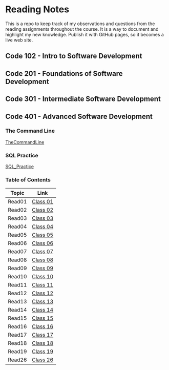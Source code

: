 # Reading Notes

This is a repo to keep track of my observations and questions from the reading assignments throughout the course.
It is a way to document and highlight my new knowledge. Publish it with GitHub pages, so it becomes a live web site.

## Code 102 - Intro to Software Development
## Code 201 - Foundations of Software Development
## Code 301 - Intermediate Software Development
## Code 401 - Advanced Software Development

### The Command Line

[TheCommandLine](Prep/TheCommandLine.md)

### SQL Practice

[SQL_Practice](Prep/SQL_Practice.md)



### Table of Contents

| Topic  | Link                                |
|--------|-------------------------------------|
| Read01 | [Class 01](./Class01/Class%2001.md) |
| Read02 | [Class 02](./Class02/Class02.md)    |
| Read03 | [Class 03](./Class03/Class03.md)    |
| Read04 | [Class 04](./Class04/Class04.md)    |
| Read05 | [Class 05](./Class05/Class05.md)    |
| Read06 | [Class 06](./Class06/Class06.md)    |
| Read07 | [Class 07](./Class07/Class07.md)    |
| Read08 | [Class 08](./Class08/Class08.md)    |
| Read09 | [Class 09](./Class09/Class09.md)    |
| Read10 | [Class 10](./Class10/Class10.md)    |
| Read11 | [Class 11](./Class11/Class11.md)    |
| Read12 | [Class 12](./Class12/Class12.md)    |
| Read13 | [Class 13](./Class13/Class13.md)    |
| Read14 | [Class 14](./Class14/Class14.md)    |
| Read15 | [Class 15](./Class15/Class15.md)    |
| Read16 | [Class 16](./Class16/Class16.md)    |
| Read17 | [Class 17](./Class17/Class17.md)    |
| Read18 | [Class 18](./Class18/Class18.md)    |
| Read19 | [Class 19](./Class19/Class19.md)    |
| Read26 | [Class 26](./Class26/Class26.md)    |




